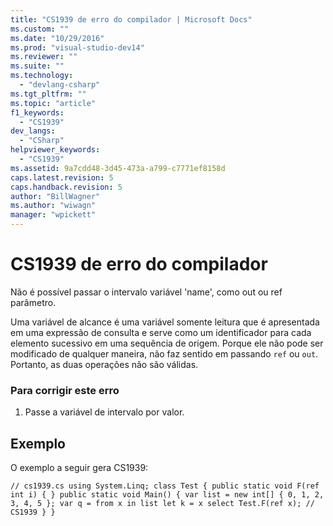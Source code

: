 ```yaml
---
title: "CS1939 de erro do compilador | Microsoft Docs"
ms.custom: ""
ms.date: "10/29/2016"
ms.prod: "visual-studio-dev14"
ms.reviewer: ""
ms.suite: ""
ms.technology: 
  - "devlang-csharp"
ms.tgt_pltfrm: ""
ms.topic: "article"
f1_keywords: 
  - "CS1939"
dev_langs: 
  - "CSharp"
helpviewer_keywords: 
  - "CS1939"
ms.assetid: 9a7cdd48-3d45-473a-a799-c7771ef8158d
caps.latest.revision: 5
caps.handback.revision: 5
author: "BillWagner"
ms.author: "wiwagn"
manager: "wpickett"
---
```

# CS1939 de erro do compilador
Não é possível passar o intervalo variável 'name', como out ou ref parâmetro.  
  
 Uma variável de alcance é uma variável somente leitura que é apresentada em uma expressão de consulta e serve como um identificador para cada elemento sucessivo em uma sequência de origem. Porque ele não pode ser modificado de qualquer maneira, não faz sentido em passando `ref` ou `out`. Portanto, as duas operações não são válidas.  
  
### Para corrigir este erro  
  
1.  Passe a variável de intervalo por valor.  
  
## Exemplo  
 O exemplo a seguir gera CS1939:  
  
```  
// cs1939.cs using System.Linq; class Test { public static void F(ref int i) { } public static void Main() { var list = new int[] { 0, 1, 2, 3, 4, 5 }; var q = from x in list let k = x select Test.F(ref x); // CS1939 } }  
```